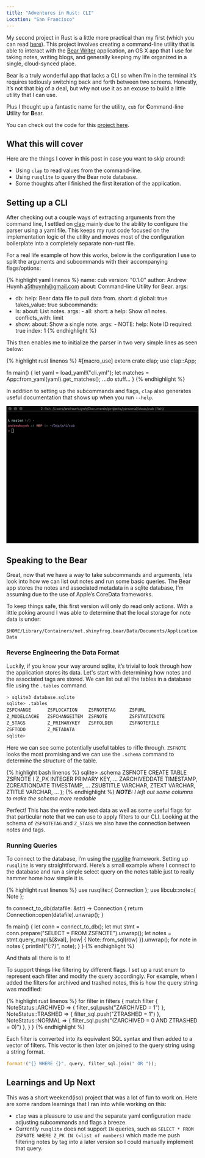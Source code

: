 ```yaml
---
title: "Adventures in Rust: CLI"
Location: "San Francisco"
---
```


My second project in Rust is a little more practical than my first (which
you can read [here][rust-game]). This project involves creating a
command-line utility that is able to interact with the [Bear Writer][bear-app]
application, an OS X app that I use for taking notes, writing blogs, and
generally keeping my life organized in a single, cloud-synced place.

Bear is a truly wonderful app that lacks a CLI so when I’m in the terminal
it’s requires tediously switching back and forth between two screens.
Honestly, it’s not that big of a deal, but why not use it as an excuse to
build a little utility that I can use.

Plus I thought up a fantastic name for the utility, `cub` for
**C**ommand-line **U**tility for **B**ear.

You can check out the code for this [project here](https://github.com/a5huynh/cub-cli).

[bear-app]: https://bear-writer.com
[rust-game]: https://a5huynh.github.io/2018/02/02/adventures-in-rust.html


## What this will cover

Here are the things I cover in this post in case you want to skip around:
* Using `clap` to read values from the command-line.
* Using `rusqlite` to query the Bear note database.
* Some thoughts after I finished the first iteration of the application.


## Setting up a CLI

After checking out a couple ways of extracting arguments from the command
line, I settled on [clap](https://clap.rs) mainly due to the ability to
configure the parser using a yaml file. This keeps my rust code focused on
the implementation logic of the utility and moves most of the configuration
boilerplate into a completely separate non-rust file.

For a real life example of how this works, below is the configuration I use
to split the arguments and subcommands with their accompanying
flags/options:

{% highlight yaml linenos %}
name: cub
version: "0.1.0"
author: Andrew Huynh <a5thuynh@gmail.com>
about: Command-line Utility for Bear.
args:
  - db:
      help: Bear data file to pull data from.
      short: d
      global: true
      takes_value: true
subcommands:
  - ls:
      about: List notes.
      args:
        - all:
            short: a
            help: Show *all* notes.
            conflicts_with: limit
  - show:
      about: Show a single note.
      args:
        - NOTE:
            help: Note ID
            required: true
            index: 1
{% endhighlight %}

This then enables me to initialize the parser in two very simple lines as seen below:

{% highlight rust linenos %}
#[macro_use]
extern crate clap;
use clap::App;

fn main() {
    let yaml = load_yaml!("cli.yml");
    let matches = App::from_yaml(yaml).get_matches();
    ...do stuff...
}
{% endhighlight %}

In addition to setting up the subcommands and flags, `clap` also generates
useful documentation that shows up when you run `--help`.

![CUB example](/static/img/2018/cub-help.gif)


## Speaking to the Bear

Great, now that we have a way to take subcommands and arguments, lets look
into how we can list out notes and run some basic queries. The Bear app
stores the notes and associated metadata in a sqlite database, I’m assuming
due to the use of Apple’s CoreData frameworks.

To keep things safe, this first version will only do read only actions.
With a little poking around I was able to determine that the local storage
for note data is under:

```
$HOME/Library/Containers/net.shinyfrog.bear/Data/Documents/Application Data
```


### Reverse Engineering the Data Format

Luckily, if you know your way around sqlite, it’s trivial to look through
how the application stores its data. Let's start with determining how notes
and the associated tags are stored. We can list out all the tables in a
database file using the `.tables` command.

``` bash
> sqlite3 database.sqlite
sqlite> .tables
ZSFCHANGE      ZSFLOCATION    ZSFNOTETAG     ZSFURL
Z_MODELCACHE   ZSFCHANGEITEM  ZSFNOTE        ZSFSTATICNOTE
Z_5TAGS        Z_PRIMARYKEY   ZSFFOLDER      ZSFNOTEFILE
ZSFTODO        Z_METADATA
sqlite>
```

Here we can see some potentially useful tables to rifle through. `ZSFNOTE`
looks the most promising and we can use the `.schema` command to determine
the structure of the table.

{% highlight bash linenos %}
sqlite> .schema ZSFNOTE
CREATE TABLE ZSFNOTE (
    Z_PK INTEGER PRIMARY KEY,
    ...
    ZARCHIVEDDATE TIMESTAMP,
    ZCREATIONDATE TIMESTAMP,
    ...
    ZSUBTITLE VARCHAR,
    ZTEXT VARCHAR,
    ZTITLE VARCHAR,
    ...
);
{% endhighlight %}
***NOTE:** I left out some columns to make the schema more readable*

Perfect! This has the entire note text data as well as some useful flags
for that particular note that we can use to apply filters to our CLI.
Looking at the schema of `ZSFNOTETAG` and `Z_5TAGS` we also have the
connection between notes and tags.


### Running Queries

To connect to the database, I’m using the
[rusqlite](https://github.com/jgallagher/rusqlite) framework. Setting up
`rusqlite` is very straightforward. Here’s a small example where I connect
to the database and run a simple select query on the notes table just to
really hammer home how simple it is.

{% highlight rust linenos %}
use rusqlite::{ Connection };
use libcub::note::{ Note };

fn connect_to_db(datafile: &str) -> Connection {
    return Connection::open(datafile).unwrap();
}

fn main() {
    let conn = connect_to_db(<path>);
    let mut stmt = conn.prepare("SELECT * FROM ZSFNOTE").unwrap();
    let notes = stmt.query_map(&[&val], |row| {
        Note::from_sql(row)
    }).unwrap();
    for note in notes {
        println!("{:?}", note);
    }
}
{% endhighlight %}

And thats all there is to it!

To support things like filtering by different flags. I set up a rust enum
to represent each filter and modify the query accordingly. For example, when
I added the filters for archived and trashed notes, this is how the query
string was modified:

{% highlight rust linenos %}
for filter in filters {
    match filter {
        NoteStatus::ARCHIVED => {
            filter_sql.push("ZARCHIVED = 1")
        },
        NoteStatus::TRASHED => {
            filter_sql.push("ZTRASHED = 1")
        },
        NoteStatus::NORMAL => {
            filter_sql.push("(ZARCHIVED = 0 AND ZTRASHED = 0)")
        },
    }
}
{% endhighlight %}

Each filter is converted into its equivalent SQL syntax and then added to
a vector of filters. This vector is then later on joined to the query
string using a string format.

``` rust
format!("{} WHERE {}", query, filter_sql.join(" OR "));
```

## Learnings and Up Next

This was a short weekend(iso) project that was a lot of fun to work on.
Here are some random learnings that I ran into while working on this:

* `clap` was a pleasure to use and the separate yaml configuration made
  adjusting subcommands and flags a breeze.
* Currently `rusqlite` does not support `IN` queries, such as `SELECT *
  FROM ZSFNOTE WHERE Z_PK IN (<list of numbers)` which made me push
  filtering notes by tag into a later version so I could manually implement
  that query.